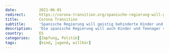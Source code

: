 ```yaml
---
date:          2021-06-01
redirect:      https://corona-transition.org/spanische-regierung-will-geistig-behinderte-kinder-und-jugendliche-mit-pfizer
title:         Corona Transition
subtitle:      'Spanische Regierung will geistig behinderte Kinder und Jugendliche mit Pfizer/BioNTech impfen lassen'
description:   'Die spanische Regierung will auch Kinder und Teenager völlig unerprobten mRNA-Impfstoffen aussetzen. Dies obwohl Experten in der ganzen Welt davor (...)'
country:       ES
categories:    [Impfung, Politik]
tags:          [kind, jugend, willkür]
---
```

